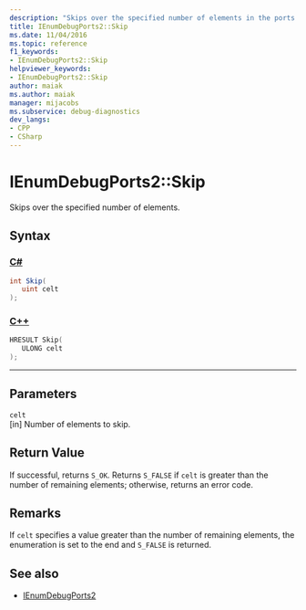 ```yaml
---
description: "Skips over the specified number of elements in the ports enumeration."
title: IEnumDebugPorts2::Skip
ms.date: 11/04/2016
ms.topic: reference
f1_keywords:
- IEnumDebugPorts2::Skip
helpviewer_keywords:
- IEnumDebugPorts2::Skip
author: maiak
ms.author: maiak
manager: mijacobs
ms.subservice: debug-diagnostics
dev_langs:
- CPP
- CSharp
---
```

# IEnumDebugPorts2::Skip

Skips over the specified number of elements.

## Syntax

### [C#](#tab/csharp)
```csharp
int Skip(
   uint celt
);
```
### [C++](#tab/cpp)
```cpp
HRESULT Skip(
   ULONG celt
);
```
---

## Parameters
`celt`\
[in] Number of elements to skip.

## Return Value
 If successful, returns `S_OK`. Returns `S_FALSE` if `celt` is greater than the number of remaining elements; otherwise, returns an error code.

## Remarks
 If `celt` specifies a value greater than the number of remaining elements, the enumeration is set to the end and `S_FALSE` is returned.

## See also
- [IEnumDebugPorts2](../../../extensibility/debugger/reference/ienumdebugports2.md)
